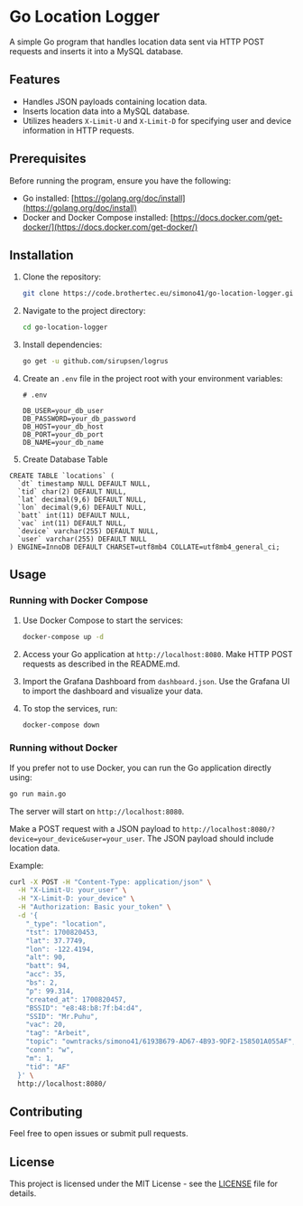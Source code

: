 # Go Location Logger

A simple Go program that handles location data sent via HTTP POST requests and inserts it into a MySQL database.

## Features

- Handles JSON payloads containing location data.
- Inserts location data into a MySQL database.
- Utilizes headers `X-Limit-U` and `X-Limit-D` for specifying user and device information in HTTP requests.

## Prerequisites

Before running the program, ensure you have the following:

- Go installed: [https://golang.org/doc/install](https://golang.org/doc/install)
- Docker and Docker Compose installed: [https://docs.docker.com/get-docker/](https://docs.docker.com/get-docker/)

## Installation

1. Clone the repository:

    ```bash
    git clone https://code.brothertec.eu/simono41/go-location-logger.git
    ```

2. Navigate to the project directory:

    ```bash
    cd go-location-logger
    ```

3. Install dependencies:

    ```bash
    go get -u github.com/sirupsen/logrus
    ```

4. Create an `.env` file in the project root with your environment variables:

    ```plaintext
    # .env

    DB_USER=your_db_user
    DB_PASSWORD=your_db_password
    DB_HOST=your_db_host
    DB_PORT=your_db_port
    DB_NAME=your_db_name
    ```

5. Create Database Table

```
CREATE TABLE `locations` (
  `dt` timestamp NULL DEFAULT NULL,
  `tid` char(2) DEFAULT NULL,
  `lat` decimal(9,6) DEFAULT NULL,
  `lon` decimal(9,6) DEFAULT NULL,
  `batt` int(11) DEFAULT NULL,
  `vac` int(11) DEFAULT NULL,
  `device` varchar(255) DEFAULT NULL,
  `user` varchar(255) DEFAULT NULL
) ENGINE=InnoDB DEFAULT CHARSET=utf8mb4 COLLATE=utf8mb4_general_ci;
```

## Usage

### Running with Docker Compose

1. Use Docker Compose to start the services:

    ```bash
    docker-compose up -d
    ```

2. Access your Go application at `http://localhost:8080`. Make HTTP POST requests as described in the README.md.

3. Import the Grafana Dashboard from `dashboard.json`. Use the Grafana UI to import the dashboard and visualize your data.

4. To stop the services, run:

    ```bash
    docker-compose down
    ```

### Running without Docker

If you prefer not to use Docker, you can run the Go application directly using:

```bash
go run main.go
```

The server will start on `http://localhost:8080`.

Make a POST request with a JSON payload to `http://localhost:8080/?device=your_device&user=your_user`. The JSON payload should include location data.

Example:

```bash
curl -X POST -H "Content-Type: application/json" \
  -H "X-Limit-U: your_user" \
  -H "X-Limit-D: your_device" \
  -H "Authorization: Basic your_token" \
  -d '{
    "_type": "location",
    "tst": 1700820453,
    "lat": 37.7749,
    "lon": -122.4194,
    "alt": 90,
    "batt": 94,
    "acc": 35,
    "bs": 2,
    "p": 99.314,
    "created_at": 1700820457,
    "BSSID": "e8:48:b8:7f:b4:d4",
    "SSID": "Mr.Puhu",
    "vac": 20,
    "tag": "Arbeit",
    "topic": "owntracks/simono41/6193B679-AD67-4B93-9DF2-158501A055AF",
    "conn": "w",
    "m": 1,
    "tid": "AF"
  }' \
  http://localhost:8080/
```

## Contributing

Feel free to open issues or submit pull requests.

## License

This project is licensed under the MIT License - see the [LICENSE](LICENSE) file for details.